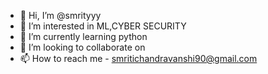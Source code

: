 - 👋 Hi, I’m @smrityyy
- 👀 I’m interested in ML,CYBER SECURITY
- 🌱 I’m currently learning python
- 💞️ I’m looking to collaborate on 
- 📫 How to reach me - smritichandravanshi90@gmail.com

<!---
smrityyy/smrityyy is a ✨ special ✨ repository because its `README.md` (this file) appears on your GitHub profile.
You can click the Preview link to take a look at your changes.
--->
